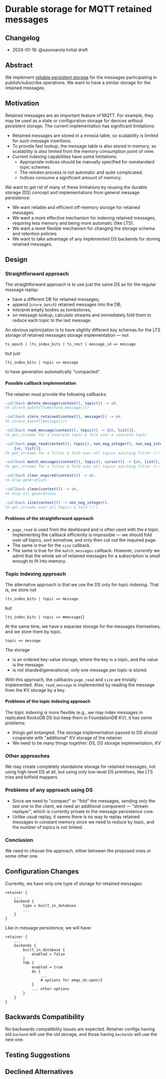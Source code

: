 # Durable storage for MQTT retained messages

## Changelog

* 2024-01-18: @savonarola Initial draft

## Abstract

We implement [reliable persistent storage](0023-rocksdb-message-persistence.md) for the messages participating in publish/subscribe operations. We want to have a similar storage for the retained messages.

## Motivation

Retained messages are an important feature of MQTT. For example, they may be used as a state or configuration storage for devices without persistent storage. The current implementation has significant limitations:
* Retained messages are stored in a mnesia table, so scalability is limited for such message insertions.
* To provide fast lookup, the message table is also stored in memory, so scalability is also limited from the memory consumption point of view.
* Current indexing capabilities have some limitations:
    * Appropriate indices should be manually specified for nonstandard topic schemes.
    * The reindex process is not automatic and quite complicated.
    * Indices consume a significant amount of memory.

We want to get rid of many of these limitations by reusing the durable storage (DS) concept and implementations from general message persistence:
* We want reliable and efficient off-memory storage for retained messages.
* We want a more effective mechanism for indexing retained messages, requiring less memory and being more automatic (like LTS).
* We want a more flexible mechanism for changing the storage schema and retention policies.
* We want to take advantage of any implemented DS backends for storing retained messages.

## Design

### Straightforward approach

The straightforward approach is to use just the same DS as for the regular message replay:
* have a different DB for retained messages;
* append (`store_batch`) retained messages into the DB;
* interpret empty bodies as tombstones;
* on message lookup, calculate streams and immediately fold them to reduce each topic to the last message.

An obvious optimization is to have slightly different key schemas for the LTS storage of retained messages storage implementation — not
```
ts_epoch | lts_index_bits | ts_rest | message_id => message
```

but just

```
lts_index_bits | topic => message
```
to have generation automatically "compacted".

#### Possible callback implementation

The retainer must provide the following callbacks:

```erlang
-callback delete_message(context(), topic()) -> ok.
%% strore_batch([tombstone_message()])

-callback store_retained(context(), message()) -> ok.
%% strore_batch([message()])

-callback read_message(context(), topic()) -> {ok, list()}.
%% get_streams for a concrete topic & fold over a concrete topic

-callback page_read(context(), topic(), non_neg_integer(), non_neg_integer()) ->
    {ok, list()}.
%% get_streams for a filter & fold over all topics matching filter (!!)

-callback match_messages(context(), topic(), cursor()) -> {ok, list(), cursor()}.
%% get_streams for a filter & fold over all topics matching filter (!!)

-callback clear_expired(context()) -> ok.
%% drop generations

-callback clean(context()) -> ok.
%% drop all generations

-callback size(context()) -> non_neg_integer().
%% get_streams over all topics & fold (!!)
```

#### Problems of the straightforward approach

* `page_read` is used from the dashboard and is often used with the `#` topic. Implementing the callback efficiently is impossible — we should fold over _all_ topics, sort somehow, and only then cut out the required page.
* The same is true for the `size` callback.
* The same is true for the `match_messages` callback. However, _currently_ we admit that the whole set of retained messages for a subscription is small enough to fit into memory.

### Topic indexing approach

The alternative approach is that we use the DS only for _topic indexing_. That is, we store not
```
lts_index_bits | topic => message
```
but
```
lts_index_bits | topic => #message{}
```

At the same time, we have a separate storage for the messages themselves, and we store them by topic.
```
topic => message
```

The storage
* is an ordered key-value storage, where the key is a topic, and the value is the message.
* is not sharded/generational; only one message per topic is stored.

With this approach, the callbacks `page_read` and `size` are trivially implemented. Also, `read_message` is implemented by reading the message from the KV storage by a key.

#### Problems of the topic indexing approach

The topic indexing is more flexible (e.g., we may index messages in replicated RocksDB DS but keep them in FoundationDB KV), it has some problems:
* things get entangled. The storage implementation passed to DS should cooperate with "additional" KV storage
of the retainer.
* We need to tie many things together: DS, DS storage implementation, KV

### Other approaches

We may create completely standalone storage for retained messages, not using high-level DS at all, but using only low-level DS primitives, like LTS tries and bitfield mappers.

### Problems of any approach using DS

* Since we need to "compact" or "fold" the messages, sending only the last one to the client, we need an additional component — "stream replayer", which is currently private to the message persistence core.
* Unlike usual replay, it seems there is no way to replay retained messages in constant memory since we need to reduce by topic, and the number of topics is not limited.

### Conclusion

We need to choose the approach, either between the proposed ones or some other one.

## Configuration Changes

Currently, we have only one type of storage for retained messages:

```
retainer {
    ...
    backend {
        type = built_in_database
        ...
    }
}
```

Like in message persistence, we will have:

```
retainer {
    ...
    backends {
        built_in_database {
            enabled = false
        }
        fdb {
            enabled = true
            ds {
                ...
                # options for emqx_ds:open/2
            }
            ... other options
        }
    }
}
```

## Backwards Compatibility

No backwards compatibility issues are expected. Retainer configs having old `backend` will use the old storage, and those having `backends` will use the new one.

## Testing Suggestions

## Declined Alternatives


